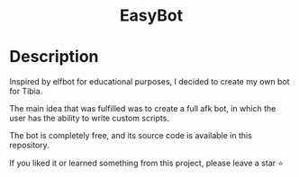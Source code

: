 <h1 align="center"> EasyBot </h1>


# Description
Inspired by elfbot for educational purposes, I decided to create my own bot for Tibia.

The main idea that was fulfilled was to create a full afk bot, in which the user has the ability to write custom scripts.

The bot is completely free, and its source code is available in this repository.

If you liked it or learned something from this project, please leave a star :star:
